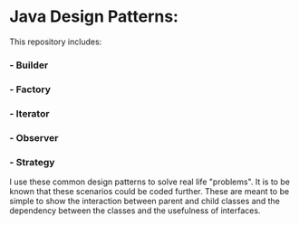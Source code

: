 # Java Design Patterns:
This repository includes: 
### - Builder
### - Factory 
### - Iterator
### - Observer
### - Strategy

I use these common design patterns to solve real life "problems". It is to be known that these scenarios could be coded further. These are meant to be simple to show the interaction between parent and child classes and the dependency between the classes and the usefulness of interfaces.  
